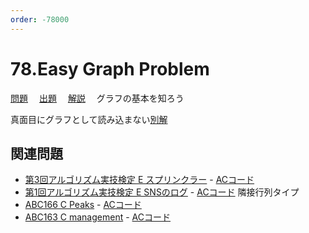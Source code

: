 ```yaml
---
order: -78000
---
```


# 78.Easy Graph Problem

[問題](https://atcoder.jp/contests/typical90/tasks/typical90_bz)
　[出題](https://github.com/E869120/kyopro_educational_90/blob/main/problem/078.jpg?raw=true)
　[解説](https://github.com/E869120/kyopro_educational_90/blob/main/editorial/078.jpg?raw=true)
　グラフの基本を知ろう

真面目にグラフとして読み込まない[別解](https://atcoder.jp/contests/typical90/submissions/25720748)

## 関連問題

- [第3回アルゴリズム実技検定 E スプリンクラー](https://atcoder.jp/contests/past202005-open/tasks/past202005_e) - [ACコード](https://atcoder.jp/contests/past202005-open/submissions/30353104)
- [第1回アルゴリズム実技検定 E SNSのログ](https://atcoder.jp/contests/past201912-open/tasks/past201912_e) - [ACコード](https://atcoder.jp/contests/past201912-open/submissions/30354245) 隣接行列タイプ
- [ABC166 C Peaks](https://atcoder.jp/contests/abc166/tasks/abc166_c) - [ACコード](https://atcoder.jp/contests/abc166/submissions/30354712)
- [ABC163 C management](https://atcoder.jp/contests/abc163/tasks/abc163_c) - [ACコード](https://atcoder.jp/contests/abc163/submissions/12154023)
